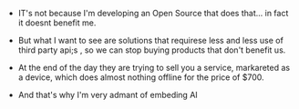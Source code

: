 - IT's not because I'm developing an Open Source that does that... in fact it doesnt benefit me.

- But what I want to see are solutions that requirese less and less use of third party api;s , so we can stop buying products that don't benefit us.

- At the end of the day they are trying to sell you a service, markareted as a device, which does almost nothing offline for the price of $700.

- And that's why I'm very admant of embeding AI
